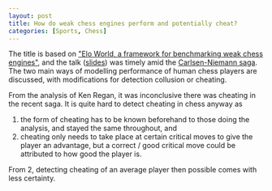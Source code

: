 ```yaml
---
layout: post
title: How do weak chess engines perform and potentially cheat?
categories: [Sports, Chess]
---
```


The title is based on ["Elo World, a framework for benchmarking weak chess engines"](http://tom7.org/chess/weak.pdf), and the talk ([slides](/slides/sports_20221129.pdf)) was timely amid the [Carlsen-Niemann saga](https://en.wikipedia.org/wiki/Carlsen%E2%80%93Niemann_controversy). The two main ways of modelling performance of human chess players are discussed, with modifications for detection collusion or cheating.

From the analysis of Ken Regan, it was inconclusive there was cheating in the recent saga. It is quite hard to detect cheating in chess anyway as

1. the form of cheating has to be known beforehand to those doing the analysis, and stayed the same throughout, and
2. cheating only needs to take place at certain critical moves to give the player an advantage, but a correct / good critical move could be attributed to how good the player is.

From 2, detecting cheating of an average player then possible comes with less certainty.
